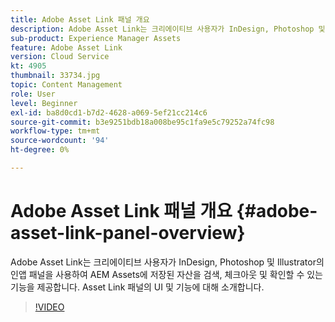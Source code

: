 ```yaml
---
title: Adobe Asset Link 패널 개요
description: Adobe Asset Link는 크리에이티브 사용자가 InDesign, Photoshop 및 Illustrator의 인앱 패널을 사용하여 AEM Assets에 저장된 자산을 검색, 체크아웃 및 확인할 수 있는 기능을 제공합니다. Asset Link 패널의 UI 및 기능에 대해 소개합니다.
sub-product: Experience Manager Assets
feature: Adobe Asset Link
version: Cloud Service
kt: 4905
thumbnail: 33734.jpg
topic: Content Management
role: User
level: Beginner
exl-id: ba8d0cd1-b7d2-4628-a069-5ef21cc214c6
source-git-commit: b3e9251bdb18a008be95c1fa9e5c79252a74fc98
workflow-type: tm+mt
source-wordcount: '94'
ht-degree: 0%

---
```


# Adobe Asset Link 패널 개요 {#adobe-asset-link-panel-overview}

Adobe Asset Link는 크리에이티브 사용자가 InDesign, Photoshop 및 Illustrator의 인앱 패널을 사용하여 AEM Assets에 저장된 자산을 검색, 체크아웃 및 확인할 수 있는 기능을 제공합니다. Asset Link 패널의 UI 및 기능에 대해 소개합니다.

>[!VIDEO](https://video.tv.adobe.com/v/33734?quality=12&learn=on)
